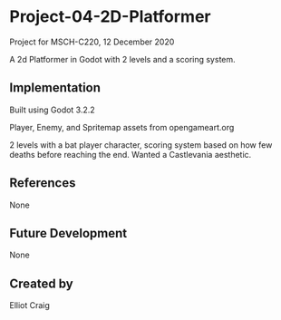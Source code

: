 
# Project-04-2D-Platformer
Project for MSCH-C220, 12 December 2020

A 2d Platformer in Godot with 2 levels and a scoring system.

## Implementation
Built using Godot 3.2.2

Player, Enemy, and Spritemap assets from opengameart.org

2 levels with a bat player character, scoring system based on how few deaths before reaching the end. Wanted a Castlevania aesthetic.
## References
None

## Future Development
None

## Created by 
Elliot Craig
```